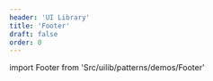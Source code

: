 ```yaml
---
header: 'UI Library'
title: 'Footer'
draft: false
order: 0
---
```


<!--
  ATTENTION: This file is auto generated by using "makeDemosFactory".
  Do not change the content!
-->

import Footer from 'Src/uilib/patterns/demos/Footer'

<Footer />
